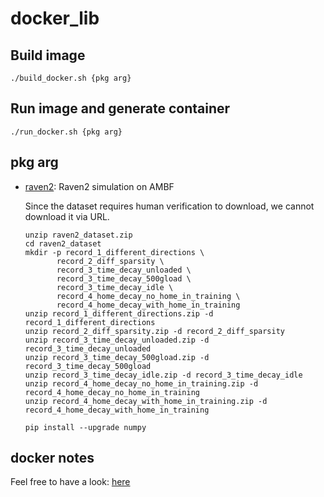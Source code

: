 # docker_lib

## Build image
```
./build_docker.sh {pkg arg}
```

## Run image and generate container
```
./run_docker.sh {pkg arg}
```

## pkg arg
- [raven2](https://github.com/Athenachc/docker_lib/blob/main/dockerfiles/Dockerfile.raven2-gpu): Raven2 simulation on AMBF

  Since the dataset requires human verification to download, we cannot download it via URL.
  ```
  unzip raven2_dataset.zip
  cd raven2_dataset
  mkdir -p record_1_different_directions \
         record_2_diff_sparsity \
         record_3_time_decay_unloaded \
         record_3_time_decay_500gload \
         record_3_time_decay_idle \
         record_4_home_decay_no_home_in_training \
         record_4_home_decay_with_home_in_training
  unzip record_1_different_directions.zip -d record_1_different_directions
  unzip record_2_diff_sparsity.zip -d record_2_diff_sparsity
  unzip record_3_time_decay_unloaded.zip -d record_3_time_decay_unloaded
  unzip record_3_time_decay_500gload.zip -d record_3_time_decay_500gload
  unzip record_3_time_decay_idle.zip -d record_3_time_decay_idle
  unzip record_4_home_decay_no_home_in_training.zip -d record_4_home_decay_no_home_in_training
  unzip record_4_home_decay_with_home_in_training.zip -d record_4_home_decay_with_home_in_training 

  pip install --upgrade numpy 

  ```

## docker notes
Feel free to have a look: [here](https://github.com/Athenachc/coding_memo/tree/main/docker)
